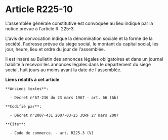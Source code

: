 # Article R225-10

L'assemblée générale constitutive est convoquée au lieu indiqué par la notice prévue à l'article R. 225-3.

L'avis de convocation indique la dénomination sociale et la forme de la société, l'adresse prévue du siège social, le montant
du capital social, les jour, heure, lieu et ordre du jour de l'assemblée.

Il est inséré au Bulletin des annonces légales obligatoires et dans un journal habilité à recevoir les annonces légales dans
le département du siège social, huit jours au moins avant la date de l'assemblée.

**Liens relatifs à cet article**

	**Anciens textes**:

	  - Décret n°67-236 du 23 mars 1967 - art. 66 (Ab)

	**Codifié par**:

	  - Décret n°2007-431 2007-03-25 JORF 27 mars 2007

	**Cite**:

	  - Code de commerce. - art. R225-3 (V)
